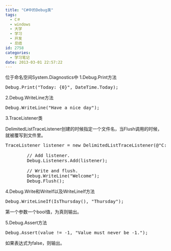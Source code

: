 ```yaml
---
title: "C#中的Debug类"
tags:
  - C＃
  - windows
  - 大学
  - 学习
  - 开发
  - 总结
id: 2758
categories:
  - 学习笔记
date: 2013-03-01 22:57:22
---
```


位于命名空间System.Diagnostics中
1.Debug.Print方法

<pre class="lang:default decode:true " >Debug.Print("Today: {0}", DateTime.Today);</pre> 

2.Debug.WriteLine方法

<pre class="lang:default decode:true " >Debug.WriteLine("Have a nice day");</pre> 

3.TraceListener类

DelimitedListTraceListener创建的时候指定一个文件名，当Flush调用的时候，就被覆写到文件里。

<pre class="lang:default decode:true " >TraceListener listener = new DelimitedListTraceListener(@"C:\debugfile.txt");

        // Add listener.
        Debug.Listeners.Add(listener);

        // Write and flush.
        Debug.WriteLine("Welcome");
        Debug.Flush();</pre> 

4.Debug.Write和WriteIf以及WriteLineIf方法

<pre class="lang:default decode:true " >Debug.WriteLineIf(IsThursday(), "Thursday");
</pre> 

第一个参数一个bool值，为真则输出。

5.Debug.Assert方法

<pre class="lang:default decode:true " >Debug.Assert(value != -1, "Value must never be -1.");</pre> 

如果表达式为false，则输出。